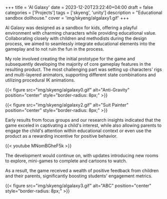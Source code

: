 +++
title = 'Al Galaxy'
date = 2023-12-20T23:22:40+04:00
draft = false
categories = ['Projects']
tags = ['skyeng', 'unity']
description = "Educational sandbox dollhouse."
cover = 'img/skyeng/algalaxy1.gif'
+++

Al Galaxy was designed as a sandbox for kids, offering a playful environment with charming characters while providing educational value. Collaborating closely with children and methodists during the design process, we aimed to seamlessly integrate educational elements into the gameplay and to not ruin the fun in the process.

My role involved creating the initial prototype for the game and subsequently developing the majority of core gameplay features in the resulting product. The most challenging part was setting up characters' rigs and multi-layered animators, supporting different state combinations and utilizing procedural IK animations.

{{< figure src="img/skyeng/algalaxy0.gif" alt="Anti-Gravity" position="center" style="border-radius: 8px;"  >}}

{{< figure src="img/skyeng/algalaxy2.gif" alt="Suit Painter" position="center" style="border-radius: 8px;" >}}

Early results from focus groups and our research insights indicated that the game exceled in captivating a child's interest, while also allowing parents to engage the child's attention within educational context or even use the product as a rewarding incentive for positive behavior.

{{< youtube MNomBGheF5k >}}

The development would continue on, with updates introducing new rooms to explore, mini-games to complete and cartoons to watch.

As a result, the game received a wealth of positive feedback from children and their parents, significantly boosting students' engagement metrics.

{{< figure src="img/skyeng/algalaxy3.gif" alt="ABC" position="center" style="border-radius: 8px;" >}}
